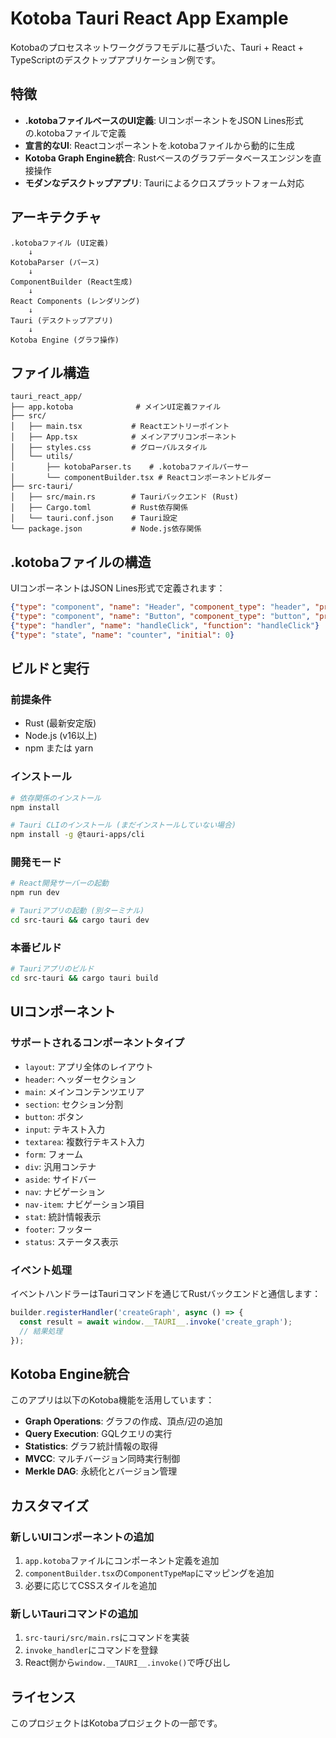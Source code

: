 # Kotoba Tauri React App Example

Kotobaのプロセスネットワークグラフモデルに基づいた、Tauri + React + TypeScriptのデスクトップアプリケーション例です。

## 特徴

- **.kotobaファイルベースのUI定義**: UIコンポーネントをJSON Lines形式の.kotobaファイルで定義
- **宣言的なUI**: Reactコンポーネントを.kotobaファイルから動的に生成
- **Kotoba Graph Engine統合**: Rustベースのグラフデータベースエンジンを直接操作
- **モダンなデスクトップアプリ**: Tauriによるクロスプラットフォーム対応

## アーキテクチャ

```
.kotobaファイル (UI定義)
    ↓
KotobaParser (パース)
    ↓
ComponentBuilder (React生成)
    ↓
React Components (レンダリング)
    ↓
Tauri (デスクトップアプリ)
    ↓
Kotoba Engine (グラフ操作)
```

## ファイル構造

```
tauri_react_app/
├── app.kotoba              # メインUI定義ファイル
├── src/
│   ├── main.tsx           # Reactエントリーポイント
│   ├── App.tsx            # メインアプリコンポーネント
│   ├── styles.css         # グローバルスタイル
│   └── utils/
│       ├── kotobaParser.ts    # .kotobaファイルパーサー
│       └── componentBuilder.tsx # Reactコンポーネントビルダー
├── src-tauri/
│   ├── src/main.rs        # Tauriバックエンド (Rust)
│   ├── Cargo.toml         # Rust依存関係
│   └── tauri.conf.json    # Tauri設定
└── package.json           # Node.js依存関係
```

## .kotobaファイルの構造

UIコンポーネントはJSON Lines形式で定義されます：

```json
{"type": "component", "name": "Header", "component_type": "header", "props": {"title": "My App"}}
{"type": "component", "name": "Button", "component_type": "button", "props": {"text": "Click me", "onClick": "handleClick"}}
{"type": "handler", "name": "handleClick", "function": "handleClick"}
{"type": "state", "name": "counter", "initial": 0}
```

## ビルドと実行

### 前提条件

- Rust (最新安定版)
- Node.js (v16以上)
- npm または yarn

### インストール

```bash
# 依存関係のインストール
npm install

# Tauri CLIのインストール (まだインストールしていない場合)
npm install -g @tauri-apps/cli
```

### 開発モード

```bash
# React開発サーバーの起動
npm run dev

# Tauriアプリの起動 (別ターミナル)
cd src-tauri && cargo tauri dev
```

### 本番ビルド

```bash
# Tauriアプリのビルド
cd src-tauri && cargo tauri build
```

## UIコンポーネント

### サポートされるコンポーネントタイプ

- `layout`: アプリ全体のレイアウト
- `header`: ヘッダーセクション
- `main`: メインコンテンツエリア
- `section`: セクション分割
- `button`: ボタン
- `input`: テキスト入力
- `textarea`: 複数行テキスト入力
- `form`: フォーム
- `div`: 汎用コンテナ
- `aside`: サイドバー
- `nav`: ナビゲーション
- `nav-item`: ナビゲーション項目
- `stat`: 統計情報表示
- `footer`: フッター
- `status`: ステータス表示

### イベント処理

イベントハンドラーはTauriコマンドを通じてRustバックエンドと通信します：

```typescript
builder.registerHandler('createGraph', async () => {
  const result = await window.__TAURI__.invoke('create_graph');
  // 結果処理
});
```

## Kotoba Engine統合

このアプリは以下のKotoba機能を活用しています：

- **Graph Operations**: グラフの作成、頂点/辺の追加
- **Query Execution**: GQLクエリの実行
- **Statistics**: グラフ統計情報の取得
- **MVCC**: マルチバージョン同時実行制御
- **Merkle DAG**: 永続化とバージョン管理

## カスタマイズ

### 新しいUIコンポーネントの追加

1. `app.kotoba`ファイルにコンポーネント定義を追加
2. `componentBuilder.tsx`の`ComponentTypeMap`にマッピングを追加
3. 必要に応じてCSSスタイルを追加

### 新しいTauriコマンドの追加

1. `src-tauri/src/main.rs`にコマンドを実装
2. `invoke_handler`にコマンドを登録
3. React側から`window.__TAURI__.invoke()`で呼び出し

## ライセンス

このプロジェクトはKotobaプロジェクトの一部です。
